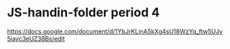 # JS-handin-folder period 4

https://docs.google.com/document/d/1YbJrKLinA5kXg4sU18WzYq_ftw5UJy5iayc3eUZ38Bs/edit